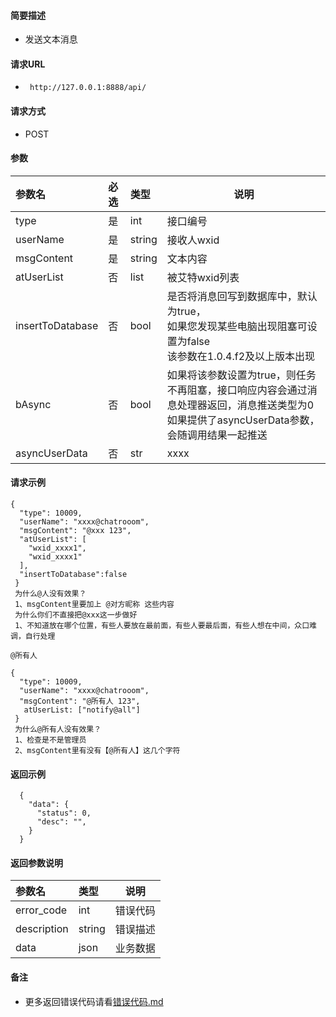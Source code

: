 
#### 简要描述

- 发送文本消息

#### 请求URL
- ` http://127.0.0.1:8888/api/`
  
#### 请求方式
- POST 

#### 参数

| 参数名              | 必选 | 类型     | 说明                                                                       |   
|:-----------------|:---|:-------|--------------------------------------------------------------------------|   
| type             | 是  | int    | 接口编号                                                                     |   
| userName         | 是  | string | 接收人wxid                                                                  |   
| msgContent       | 是  | string | 文本内容                                                                     |   
| atUserList       | 否  | list   | 被艾特wxid列表                                                                |   
| insertToDatabase | 否  | bool   | 是否将消息回写到数据库中，默认为true，<br/>如果您发现某些电脑出现阻塞可设置为false<br/>该参数在1.0.4.f2及以上版本出现 |   
| bAsync        | 否  | bool   | 如果将该参数设置为true，则任务不再阻塞，接口响应内容会通过消息处理器返回，消息推送类型为0<br/>如果提供了asyncUserData参数，会随调用结果一起推送 |   
| asyncUserData | 否  | str    | xxxx                                                                                |   

#### 请求示例

```
{
  "type": 10009,
  "userName": "xxxx@chatrooom",
  "msgContent": "@xxx 123",
  "atUserList": [
    "wxid_xxxx1",
    "wxid_xxxx1"
  ],
  "insertToDatabase":false
 } 
 为什么@人没有效果？
 1、msgContent里要加上 @对方昵称 这些内容
 为什么你们不直接把@xxx这一步做好
 1、不知道放在哪个位置，有些人要放在最前面，有些人要最后面，有些人想在中间，众口难调，自行处理
 
@所有人

{
  "type": 10009,
  "userName": "xxxx@chatrooom",
  "msgContent": "@所有人 123",
   atUserList: ["notify@all"]
 } 
 为什么@所有人没有效果？
 1、检查是不是管理员
 2、msgContent里有没有【@所有人】这几个字符
```

#### 返回示例 

``` 
  {
    "data": {
      "status": 0,
      "desc": "",
    }
  }
```

#### 返回参数说明 

| 参数名         | 类型     | 说明   |   
|:------------|:-------|------|   
| error_code  | int    | 错误代码 |   
| description | string | 错误描述 |   
| data        | json   | 业务数据 |   

#### 备注 

- 更多返回错误代码请看[错误代码.md](../错误代码.md)




